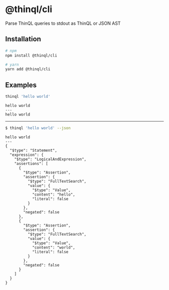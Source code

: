 # @thinql/cli

Parse ThinQL queries to stdout as ThinQL or JSON AST

## Installation

```sh
# npm
npm install @thinql/cli

# yarn
yarn add @thinql/cli
```

## Examples

```sh
thinql 'hello world'
```

```
hello world
---
hello world
```

***

```sh
$ thinql 'hello world' --json
```

```
hello world
---
{
  "$type": "Statement",
  "expression": {
    "$type": "LogicalAndExpression",
    "assertions": [
      {
        "$type": "Assertion",
        "assertion": {
          "$type": "FullTextSearch",
          "value": {
            "$type": "Value",
            "content": "hello",
            "literal": false
          }
        },
        "negated": false
      },
      {
        "$type": "Assertion",
        "assertion": {
          "$type": "FullTextSearch",
          "value": {
            "$type": "Value",
            "content": "world",
            "literal": false
          }
        },
        "negated": false
      }
    ]
  }
}
```
